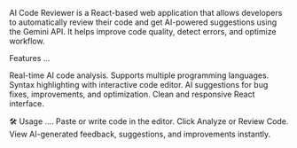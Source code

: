 AI Code Reviewer is a React-based web application that allows developers to automatically review their code and get AI-powered suggestions using the Gemini API. It helps improve code quality, detect errors, and optimize workflow.

Features ...

Real-time AI code analysis.
Supports multiple programming languages.
Syntax highlighting with interactive code editor.
AI suggestions for bug fixes, improvements, and optimization.
Clean and responsive React interface.

🛠️ Usage ....
Paste or write code in the editor.
Click Analyze or Review Code.
View AI-generated feedback, suggestions, and improvements instantly.

